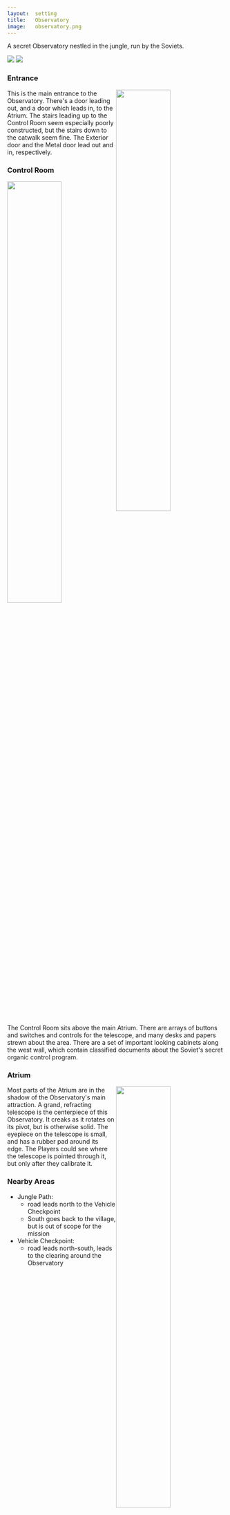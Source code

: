 ```yaml
---
layout:  setting
title:   Observatory
image:   observatory.png
---
```



A secret Observatory nestled in the jungle, run by the Soviets.

<img src="{{site.baseurl}}/assets/observatory-top-text-0.png"/>
<img src="{{site.baseurl}}/assets/observatory-side-text-0.png"/>


### Entrance ###
<img src="{{site.baseurl}}/assets/observatory-top-entrance.png" style="float:right; width:50%;"/>
This is the main entrance to the Observatory.
There's a door leading out, and a door which leads in, to the Atrium.
The stairs leading up to the Control Room seem especially poorly constructed,
but the stairs down to the catwalk seem fine.
The Exterior door and the Metal door lead out and in, respectively.


### Control Room ###
<img src="{{site.baseurl}}/assets/observatory-top-control-room.png" style="float:right; width:50%;"/>
The Control Room sits above the main Atrium.
There are arrays of buttons and switches and controls for the telescope,
and many desks and papers strewn about the area.
There are a set of important looking cabinets along the west wall,
which contain classified documents about the Soviet's secret organic control program.


### Atrium ###
<img src="{{site.baseurl}}/assets/observatory.png" style="float:right; width:50%;"/>
Most parts of the Atrium are in the shadow of the Observatory's main attraction.
A grand, refracting telescope is the centerpiece of this Observatory.
It creaks as it rotates on its pivot, but is otherwise solid.
The eyepiece on the telescope is small, and has a rubber pad around its edge.
The Players could see where the telescope is pointed through it,
but only after they calibrate it.


### Nearby Areas ###

- Jungle Path:
    - road leads north to the Vehicle Checkpoint
    - South goes back to the village, but is out of scope for the mission
- Vehicle Checkpoint:
    - road leads north-south, leads to the clearing around the Observatory


